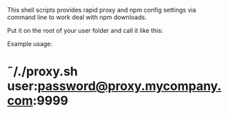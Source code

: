 This shell scripts provides rapid proxy and npm config settings via command line to work deal with npm downloads.

Put it on the root of your user folder and call it like this:

Example usage: 
#   ˜/./proxy.sh user:password@proxy.mycompany.com:9999

